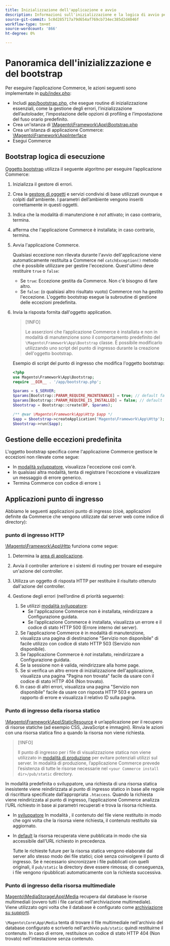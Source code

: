 ```yaml
---
title: Inizializzazione dell'applicazione e avvio
description: Informazioni sull'inizializzazione e la logica di avvio per l'applicazione Commerce.
source-git-commit: 5c0d285717a79d654af769cb734ec385d2d4046f
workflow-type: tm+mt
source-wordcount: '866'
ht-degree: 0%

---
```



# Panoramica dell&#39;inizializzazione e del bootstrap

Per eseguire l’applicazione Commerce, le azioni seguenti sono implementate in [pub/index.php][index]:

- Includi [app/bootstrap.php][bootinitial], che esegue routine di inizializzazione essenziali, come la gestione degli errori, l’inizializzazione dell’autoloader, l’impostazione delle opzioni di profiling e l’impostazione del fuso orario predefinito.
- Crea un&#39;istanza di [\Magento\Framework\App\Bootstrap.php][bootstrap] <!-- It requires initialization parameters to be specified in constructor. Normally, the $_SERVER super-global variable is supposed to be passed there. -->
- Crea un&#39;istanza di applicazione Commerce: [\Magento\Framework\AppInterface][app-face]
- Esegui Commerce

## Bootstrap logica di esecuzione

[Oggetto bootstrap][bootinitial] utilizza il seguente algoritmo per eseguire l’applicazione Commerce:

1. Inizializza il gestore di errori.
1. Crea la [gestore di oggetti][object] e servizi condivisi di base utilizzati ovunque e colpiti dall&#39;ambiente. I parametri dell’ambiente vengono inseriti correttamente in questi oggetti.
1. Indica che la modalità di manutenzione è _not_ attivato; in caso contrario, termina.
1. afferma che l&#39;applicazione Commerce è installata; in caso contrario, termina.
1. Avvia l&#39;applicazione Commerce.

   Qualsiasi eccezione non rilevata durante l&#39;avvio dell&#39;applicazione viene automaticamente restituita a Commerce nel `catchException()` metodo che è possibile utilizzare per gestire l&#39;eccezione. Quest&#39;ultimo deve restituire `true` o `false`:

   - Se `true`: Eccezione gestita da Commerce. Non c&#39;è bisogno di fare altro.
   - Se `false`: (o qualsiasi altro risultato vuoto) Commerce non ha gestito l&#39;eccezione. L&#39;oggetto bootstrap esegue la subroutine di gestione delle eccezioni predefinita.

1. Invia la risposta fornita dall&#39;oggetto application.

   >[!INFO]
   >
   >Le asserzioni che l’applicazione Commerce è installata e non in modalità di manutenzione sono il comportamento predefinito del `\Magento\Framework\App\Bootstrap` classe. È possibile modificarlo utilizzando uno script del punto di ingresso durante la creazione dell&#39;oggetto bootstrap.

   Esempio di script del punto di ingresso che modifica l&#39;oggetto bootstrap:

   ```php
   <?php
   use Magento\Framework\App\Bootstrap;
   require __DIR__ . '/app/bootstrap.php';
   
   $params = $_SERVER;
   $params[Bootstrap::PARAM_REQUIRE_MAINTENANCE] = true; // default false
   $params[Bootstrap::PARAM_REQUIRE_IS_INSTALLED] = false; // default true
   $bootstrap = Bootstrap::create(BP, $params);
   
   /** @var \Magento\Framework\App\Http $app */
   $app = $bootstrap->createApplication('Magento\Framework\App\Http');
   $bootstrap->run($app);
   ```

## Gestione delle eccezioni predefinita

L&#39;oggetto bootstrap specifica come l&#39;applicazione Commerce gestisce le eccezioni non rilevate come segue:

- In [modalità sviluppatore](../bootstrap/application-modes.md#developer-mode), visualizza l&#39;eccezione così com&#39;è.
- In qualsiasi altra modalità, tenta di registrare l&#39;eccezione e visualizzare un messaggio di errore generico.
- Termina Commerce con codice di errore `1`

## Applicazioni punto di ingresso

Abbiamo le seguenti applicazioni punto di ingresso (cioè, applicazioni definite da Commerce che vengono utilizzate dal server web come indice di directory):

### punto di ingresso HTTP

[\Magento\Framework\App\Http][http] funziona come segue:

1. Determina la [area di applicazione](https://developer.adobe.com/commerce/php/architecture/modules/areas/).
1. Avvia il controller anteriore e i sistemi di routing per trovare ed eseguire un&#39;azione del controller.
1. Utilizza un oggetto di risposta HTTP per restituire il risultato ottenuto dall&#39;azione del controller.
1. Gestione degli errori (nell’ordine di priorità seguente):

   1. Se utilizzi [modalità sviluppatore](../bootstrap/application-modes.md#developer-mode):
      - Se l&#39;applicazione Commerce non è installata, reindirizzare a Configurazione guidata.
      - Se l’applicazione Commerce è installata, visualizza un errore e il codice di stato HTTP 500 (Errore interno del server).
   1. Se l’applicazione Commerce è in modalità di manutenzione, visualizza una pagina di destinazione &quot;Servizio non disponibile&quot; di facile utilizzo con codice di stato HTTP 503 (Servizio non disponibile).
   1. Se l’applicazione Commerce è _not_ installato, reindirizzare a Configurazione guidata.
   1. Se la sessione non è valida, reindirizzare alla home page.
   1. Se si verifica un altro errore di inizializzazione dell&#39;applicazione, visualizza una pagina &quot;Pagina non trovata&quot; facile da usare con il codice di stato HTTP 404 (Non trovato).
   1. In caso di altri errori, visualizza una pagina &quot;Servizio non disponibile&quot; facile da usare con risposta HTTP 503 e genera un rapporto di errore e visualizza il relativo ID sulla pagina.

### Punto di ingresso della risorsa statico

[\Magento\Framework\App\StaticResource][static-resource] è un’applicazione per il recupero di risorse statiche (ad esempio CSS, JavaScript e immagini). Rinvia le azioni con una risorsa statica fino a quando la risorsa non viene richiesta.

>[!INFO]
>
>Il punto di ingresso per i file di visualizzazione statica non viene utilizzato in [modalità di produzione](application-modes.md#production-mode) per evitare potenziali utilizzi sul server. In modalità di produzione, l’applicazione Commerce prevede l’esistenza di tutte le risorse necessarie nel `<your Commerce install dir>/pub/static` directory.

In modalità predefinita o sviluppatore, una richiesta di una risorsa statica inesistente viene reindirizzata al punto di ingresso statico in base alle regole di riscrittura specificate dall’appropriata `.htaccess`.
Quando la richiesta viene reindirizzata al punto di ingresso, l’applicazione Commerce analizza l’URL richiesto in base ai parametri recuperati e trova la risorsa richiesta.

- In [sviluppatore](application-modes.md#developer-mode) In modalità , il contenuto del file viene restituito in modo che ogni volta che la risorsa viene richiesta, il contenuto restituito sia aggiornato.
- In [default](application-modes.md#default-mode) la risorsa recuperata viene pubblicata in modo che sia accessibile dall’URL richiesto in precedenza.

   Tutte le richieste future per la risorsa statica vengono elaborate dal server allo stesso modo dei file statici; cioè senza coinvolgere il punto di ingresso. Se è necessario sincronizzare i file pubblicati con quelli originali, il `pub/static` la directory deve essere rimossa; di conseguenza, i file vengono ripubblicati automaticamente con la richiesta successiva.

### Punto di ingresso della risorsa multimediale

[Magento\MediaStorage\App\Media][media] recupera dal database le risorse multimediali (ovvero tutti i file caricati nell&#39;archiviazione multimediale). Viene utilizzato ogni volta che il database è configurato come [archiviazione su supporti](https://glossary.magento.com/media-storage).

`\Magento\Core\App\Media` tenta di trovare il file multimediale nell&#39;archivio del database configurato e scriverlo nell&#39;archivio `pub/static` quindi restituirne il contenuto. In caso di errore, restituisce un codice di stato HTTP 404 (Non trovato) nell&#39;intestazione senza contenuto.

<!-- Link Definitions -->

[app-face]: https://github.com/magento/magento2/tree/2.4/lib/internal/Magento/Framework/AppInterface.php
[bootinitial]: https://github.com/magento/magento2/tree/2.4/app/bootstrap.php
[bootstrap]: https://github.com/magento/magento2/tree/2.4/lib/internal/Magento/Framework/App/Bootstrap.php
[http]: https://github.com/magento/magento2/tree/2.4/lib/internal/Magento/Framework/App/Http
[index]: https://github.com/magento/magento2/tree/2.4/pub/index.php
[media]: https://github.com/magento/magento2/tree/2.4/app/code/Magento/MediaStorage/App/Media.php
[object]: https://github.com/magento/magento2/tree/2.4/lib/internal/Magento/Framework/ObjectManager
[static-resource]: https://github.com/magento/magento2/tree/2.4/lib/internal/Magento/Framework/App/StaticResource.php
